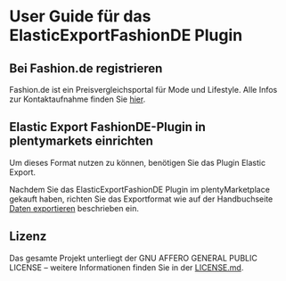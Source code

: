 
# User Guide für das ElasticExportFashionDE Plugin

<div class="container-toc"></div>

## Bei Fashion.de registrieren

Fashion.de ist ein Preisvergleichsportal für Mode und Lifestyle.
Alle Infos zur Kontaktaufnahme finden Sie [hier](http://www.fashion.de/shops/Fashion-Info/Partner-werden/).

## Elastic Export FashionDE-Plugin in plentymarkets einrichten

Um dieses Format nutzen zu können, benötigen Sie das Plugin Elastic Export.

Nachdem Sie das ElasticExportFashionDE Plugin im plentyMarketplace gekauft haben, richten Sie das Exportformat wie auf der Handbuchseite [Daten exportieren](https://www.plentymarkets.eu/handbuch/datenaustausch/daten-exportieren/#4) beschrieben ein.

## Lizenz

Das gesamte Projekt unterliegt der GNU AFFERO GENERAL PUBLIC LICENSE – weitere Informationen finden Sie in der [LICENSE.md](https://github.com/plentymarkets/plugin-elastic-export-fashion-de/blob/master/LICENSE.md).
